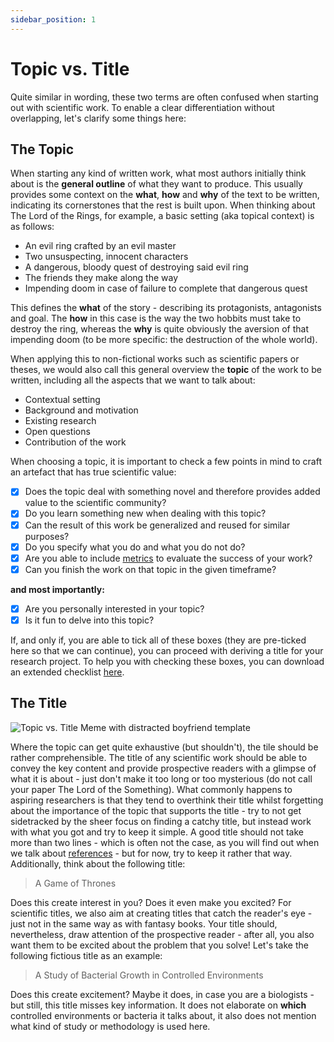 ```yaml
---
sidebar_position: 1
---
```


# Topic vs. Title

Quite similar in wording, these two terms are often confused when starting out with scientific work. To enable a clear differentiation without overlapping, let's clarify some things here:

## The Topic

When starting any kind of written work, what most authors initially think about is the **general outline** of what they want to produce. This usually provides some context on the **what**, **how** and **why** of the text to be written, indicating its cornerstones that the rest is built upon. When thinking about The Lord of the Rings, for example, a basic setting (aka topical context) is as follows:
* An evil ring crafted by an evil master
* Two unsuspecting, innocent characters
* A dangerous, bloody quest of destroying said evil ring
* The friends they make along the way
* Impending doom in case of failure to complete that dangerous quest

This defines the **what** of the story - describing its protagonists, antagonists and goal. The **how** in this case is the way the two hobbits must take to destroy the ring, whereas the **why** is quite obviously the aversion of that impending doom (to be more specific: the destruction of the whole world).

When applying this to non-fictional works such as scientific papers or theses, we would also call this general overview the **topic** of the work to be written, including all the aspects that we want to talk about:
* Contextual setting
* Background and motivation
* Existing research
* Open questions
* Contribution of the work

When choosing a topic, it is important to check a few points in mind to craft an artefact that has true scientific value:
- [X] Does the topic deal with something novel and therefore provides added value to the scientific community?
- [X] Do you learn something new when dealing with this topic?
- [X] Can the result of this work be generalized and reused for similar purposes?
- [X] Do you specify what you do and what you do not do?
- [X] Are you able to include [metrics](/docs/category/methodology--evaluation) to evaluate the success of your work?
- [X] Can you finish the work on that topic in the given timeframe?

__and most importantly:__
- [X] Are you personally interested in your topic?
- [X] Is it fun to delve into this topic?

If, and only if, you are able to tick all of these boxes (they are pre-ticked here so that we can continue), you can proceed with deriving a title for your research project.
To help you with checking these boxes, you can download an extended checklist [here](/files/checklist_topic.pdf).



## The Title

![Topic vs. Title Meme with distracted boyfriend template](https://i.imgflip.com/8uk4nz.jpg)


Where the topic can get quite exhaustive (but shouldn't), the tile should be rather comprehensible. The title of any scientific work should be able to convey the key content and provide prospective readers with a glimpse of what it is about - just don't make it too long or too mysterious (do not call your paper The Lord of the Something).
What commonly happens to aspiring researchers is that they tend to overthink their title whilst forgetting about the importance of the topic that supports the title - try to not get sidetracked by the sheer focus on finding a catchy title, but instead work with what you got and try to keep it simple.
A good title should not take more than two lines - which is often not the case, as you will find out when we talk about [references](/docs/category/literature--references) - but for now, try to keep it rather that way. Additionally, think about the following title:
> A Game of Thrones

Does this create interest in you? Does it even make you excited? For scientific titles, we also aim at creating titles that catch the reader's eye - just not in the same way as with fantasy books. Your title should, nevertheless, draw attention of the prospective reader - after all, you also want them to be excited about the problem that you solve!
Let's take the following fictious title as an example:
> A Study of Bacterial Growth in Controlled Environments

Does this create excitement? Maybe it does, in case you are a biologists - but still, this title misses key information. It does not elaborate on **which** controlled environments or bacteria it talks about, it also does not mention what kind of study or methodology is used here. 

